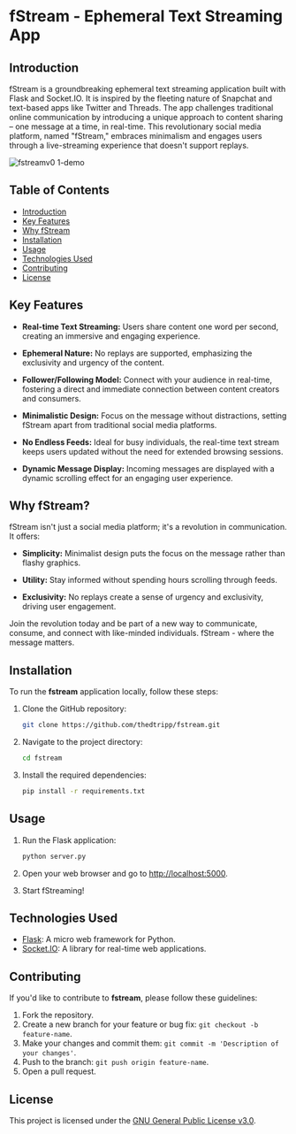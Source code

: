 # fStream - Ephemeral Text Streaming App

## Introduction
fStream is a groundbreaking ephemeral text streaming application built with Flask and Socket.IO. It is inspired by the fleeting nature of Snapchat and text-based apps like Twitter and Threads. The app challenges traditional online communication by introducing a unique approach to content sharing – one message at a time, in real-time. This revolutionary social media platform, named "fStream," embraces minimalism and engages users through a live-streaming experience that doesn't support replays.

![fstreamv0 1-demo](https://github.com/thedtripp/fstream/assets/38776199/e786bc7f-b918-48e3-82f8-9663a2e3c9b1)

## Table of Contents
- [Introduction](#introduction)
- [Key Features](#key-features)
- [Why fStream](#why-fstream)
- [Installation](#installation)
- [Usage](#usage)
- [Technologies Used](#technologies-used)
- [Contributing](#contributing)
- [License](#license)

## Key Features

- **Real-time Text Streaming:** Users share content one word per second, creating an immersive and engaging experience.
  
- **Ephemeral Nature:** No replays are supported, emphasizing the exclusivity and urgency of the content.

- **Follower/Following Model:** Connect with your audience in real-time, fostering a direct and immediate connection between content creators and consumers.

- **Minimalistic Design:** Focus on the message without distractions, setting fStream apart from traditional social media platforms.

- **No Endless Feeds:** Ideal for busy individuals, the real-time text stream keeps users updated without the need for extended browsing sessions.

- **Dynamic Message Display:** Incoming messages are displayed with a dynamic scrolling effect for an engaging user experience.

## Why fStream?

fStream isn't just a social media platform; it's a revolution in communication. It offers:

- **Simplicity:** Minimalist design puts the focus on the message rather than flashy graphics.

- **Utility:** Stay informed without spending hours scrolling through feeds.

- **Exclusivity:** No replays create a sense of urgency and exclusivity, driving user engagement.

Join the revolution today and be part of a new way to communicate, consume, and connect with like-minded individuals. fStream - where the message matters.


## Installation

To run the **fstream** application locally, follow these steps:

1. Clone the GitHub repository:

   ```bash
   git clone https://github.com/thedtripp/fstream.git
   ```

2. Navigate to the project directory:

   ```bash
   cd fstream
   ```

3. Install the required dependencies:

   ```bash
   pip install -r requirements.txt
   ```

## Usage

1. Run the Flask application:

   ```bash
   python server.py
   ```

2. Open your web browser and go to [http://localhost:5000](http://localhost:5000).

3. Start fStreaming!

## Technologies Used

- [Flask](https://flask.palletsprojects.com/en/3.0.x/): A micro web framework for Python.
- [Socket.IO](https://socket.io/): A library for real-time web applications.

## Contributing

If you'd like to contribute to **fstream**, please follow these guidelines:

1. Fork the repository.
2. Create a new branch for your feature or bug fix: `git checkout -b feature-name`.
3. Make your changes and commit them: `git commit -m 'Description of your changes'`.
4. Push to the branch: `git push origin feature-name`.
5. Open a pull request.

## License

This project is licensed under the [GNU General Public License v3.0](LICENSE).
